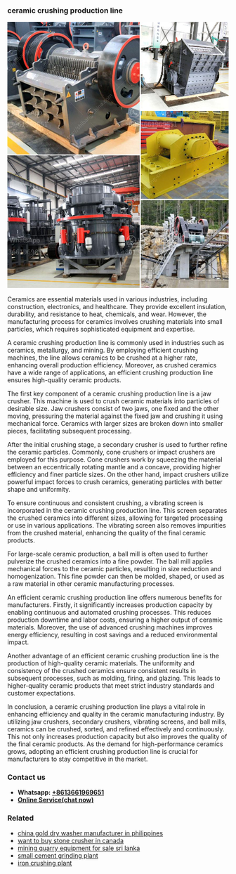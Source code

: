 <h3>ceramic crushing production line</h3><img src='1702952984.jpg' alt=''><p>Ceramics are essential materials used in various industries, including construction, electronics, and healthcare. They provide excellent insulation, durability, and resistance to heat, chemicals, and wear. However, the manufacturing process for ceramics involves crushing materials into small particles, which requires sophisticated equipment and expertise.</p><p>A ceramic crushing production line is commonly used in industries such as ceramics, metallurgy, and mining. By employing efficient crushing machines, the line allows ceramics to be crushed at a higher rate, enhancing overall production efficiency. Moreover, as crushed ceramics have a wide range of applications, an efficient crushing production line ensures high-quality ceramic products.</p><p>The first key component of a ceramic crushing production line is a jaw crusher. This machine is used to crush ceramic materials into particles of desirable size. Jaw crushers consist of two jaws, one fixed and the other moving, pressuring the material against the fixed jaw and crushing it using mechanical force. Ceramics with larger sizes are broken down into smaller pieces, facilitating subsequent processing.</p><p>After the initial crushing stage, a secondary crusher is used to further refine the ceramic particles. Commonly, cone crushers or impact crushers are employed for this purpose. Cone crushers work by squeezing the material between an eccentrically rotating mantle and a concave, providing higher efficiency and finer particle sizes. On the other hand, impact crushers utilize powerful impact forces to crush ceramics, generating particles with better shape and uniformity.</p><p>To ensure continuous and consistent crushing, a vibrating screen is incorporated in the ceramic crushing production line. This screen separates the crushed ceramics into different sizes, allowing for targeted processing or use in various applications. The vibrating screen also removes impurities from the crushed material, enhancing the quality of the final ceramic products.</p><p>For large-scale ceramic production, a ball mill is often used to further pulverize the crushed ceramics into a fine powder. The ball mill applies mechanical forces to the ceramic particles, resulting in size reduction and homogenization. This fine powder can then be molded, shaped, or used as a raw material in other ceramic manufacturing processes.</p><p>An efficient ceramic crushing production line offers numerous benefits for manufacturers. Firstly, it significantly increases production capacity by enabling continuous and automated crushing processes. This reduces production downtime and labor costs, ensuring a higher output of ceramic materials. Moreover, the use of advanced crushing machines improves energy efficiency, resulting in cost savings and a reduced environmental impact.</p><p>Another advantage of an efficient ceramic crushing production line is the production of high-quality ceramic materials. The uniformity and consistency of the crushed ceramics ensure consistent results in subsequent processes, such as molding, firing, and glazing. This leads to higher-quality ceramic products that meet strict industry standards and customer expectations.</p><p>In conclusion, a ceramic crushing production line plays a vital role in enhancing efficiency and quality in the ceramic manufacturing industry. By utilizing jaw crushers, secondary crushers, vibrating screens, and ball mills, ceramics can be crushed, sorted, and refined effectively and continuously. This not only increases production capacity but also improves the quality of the final ceramic products. As the demand for high-performance ceramics grows, adopting an efficient crushing production line is crucial for manufacturers to stay competitive in the market.</p><h3>Contact us</h3><ul><li><strong>Whatsapp:&nbsp;<a href="https://wa.me/8613661969651">+8613661969651</a></strong></li><li><a href="https://swt.shibang-china.com/?git&amp;zhl&amp;ceramic crushing production line"><strong>Online Service(chat now)</strong></a></li></ul><h3>Related</h3><ul><li><a href='china gold dry washer manufacturer in philippines.md'>china gold dry washer manufacturer in philippines</a></li><li><a href='want to buy stone crusher in canada.md'>want to buy stone crusher in canada</a></li><li><a href='mining quarry equipment for sale sri lanka.md'>mining quarry equipment for sale sri lanka</a></li><li><a href='small cement grinding plant.md'>small cement grinding plant</a></li><li><a href='iron crushing plant.md'>iron crushing plant</a></li></ul>